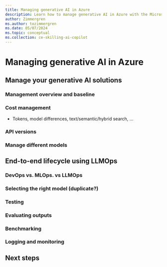 ```yaml
---
title: Managing generative AI in Azure
description: Learn how to manage generative AI in Azure with the Microsoft Cloud Adoption Framework.
author: Zimmergren
ms.author: tozimmergren
ms.date: 05/07/2024
ms.topic: conceptual
ms.collection: ce-skilling-ai-copilot
---
```


# Managing generative AI in Azure

## Manage your generative AI solutions

### Management overview and baseline

### Cost management

- Tokens, model differences, text/semantic/hybrid search, ...

### API versions

### Manage different models

## End-to-end lifecycle using LLMOps

### DevOps vs. MLOps. vs LLMOps

### Selecting the right model (duplicate?)

### Testing

### Evaluating outputs

### Benchmarking

### Logging and monitoring

## Next steps
